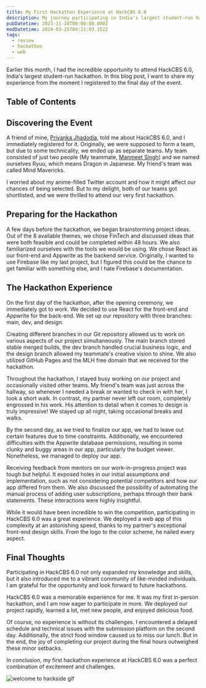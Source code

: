 ```yaml
---
title: My First Hackathon Experience at HackCBS 6.0
description: My journey participating in India's largest student-run hackathon and also my very first hackathon.
pubDatetime: 2023-11-28T00:00:00.000Z
modDatetime: 2024-03-25T04:21:03.152Z
tags:
  - review
  - hackathon
  - web
---
```


Earlier this month, I had the incredible opportunity to attend HackCBS 6.0, India's largest student-run hackathon. In this blog post, I want to share my experience from the moment I registered to the final day of the event.

## Table of Contents

## Discovering the Event

A friend of mine, [Priyanka Jhadodia](https://www.linkedin.com/in/priyanka-buccky), told me about HackCBS 6.0, and I immediately registered for it. Originally, we were supposed to form a team, but due to some technicality, we ended up as separate teams. My team consisted of just two people (My teammate, [Manmeet Singh](https://www.linkedin.com/in/manmeet-singh7)) and we named ourselves Ryuu, which means Dragon in Japanese. My friend's team was called Mind Mavericks.

I worried about my anime-filled Twitter account and how it might affect our chances of being selected. But to my delight, both of our teams got shortlisted, and we were thrilled to attend our very first hackathon.

## Preparing for the Hackathon

A few days before the hackathon, we began brainstorming project ideas. Out of the 8 available themes, we chose FinTech and discussed ideas that were both feasible and could be completed within 48 hours. We also familiarized ourselves with the tools we would be using. We chose React as our front-end and Appwrite as the backend service. Originally, I wanted to use Firebase like my last project, but I figured this could be the chance to get familiar with something else, and I hate Firebase's documentation.

## The Hackathon Experience

On the first day of the hackathon, after the opening ceremony, we immediately got to work. We decided to use React for the front-end and Appwrite for the back-end. We set up our repository with three branches: main, dev, and design.

Creating different branches in our Git repository allowed us to work on various aspects of our project simultaneously. The main branch stored stable merged builds, the dev branch handled crucial business logic, and the design branch allowed my teammate's creative vision to shine. We also utilized GitHub Pages and the MLH free domain that we received for the hackathon.

Throughout the hackathon, I stayed busy working on our project and occasionally visited other teams. My friend's team was just across the hallway, so whenever I needed a break or wanted to check in with her, I took a short walk. In contrast, my partner never left our room, completely engrossed in his work. His attention to detail when it comes to design is truly impressive! We stayed up all night, taking occasional breaks and walks.

By the second day, as we tried to finalize our app, we had to leave out certain features due to time constraints. Additionally, we encountered difficulties with the Appwrite database permissions, resulting in some clunky and buggy areas in our app, particularly the budget viewer. Nonetheless, we managed to deploy our app.

Receiving feedback from mentors on our work-in-progress project was tough but helpful. It exposed holes in our initial assumptions and implementation, such as not considering potential competitors and how our app differed from them. We also discussed the possibility of automating the manual process of adding user subscriptions, perhaps through their bank statements. These interactions were highly insightful.

While it would have been incredible to win the competition, participating in HackCBS 6.0 was a great experience. We deployed a web app of this complexity at an astonishing speed, thanks to my partner's exceptional front-end design skills. From the logo to the color scheme, he nailed every aspect.

## Final Thoughts

Participating in HackCBS 6.0 not only expanded my knowledge and skills, but it also introduced me to a vibrant community of like-minded individuals. I am grateful for the opportunity and look forward to future hackathons.

HackCBS 6.0 was a memorable experience for me. It was my first in-person hackathon, and I am now eager to participate in more. We deployed our project rapidly, learned a lot, met new people, and enjoyed delicious food.

Of course, no experience is without its challenges. I encountered a delayed schedule and technical issues with the submission platform on the second day. Additionally, the strict food window caused us to miss our lunch. But in the end, the joy of completing our project during the final hours outweighed these minor setbacks.

In conclusion, my first hackathon experience at HackCBS 6.0 was a perfect combination of excitement and challenges.

![welcome to hackside gif](@assets/images/welcome-to-hackside.gif)
